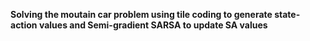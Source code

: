 **Solving the moutain car problem using tile coding to generate state-action values and Semi-gradient SARSA to update SA values**

